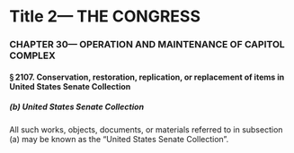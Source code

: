 
# Title 2— THE CONGRESS
### CHAPTER 30— OPERATION AND MAINTENANCE OF CAPITOL COMPLEX
#### § 2107. Conservation, restoration, replication, or replacement of items in United States Senate Collection
##### (b) United States Senate Collection

All such works, objects, documents, or materials referred to in subsection (a) may be known as the “United States Senate Collection”.
